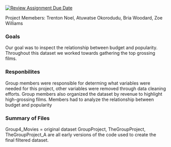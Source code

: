 [![Review Assignment Due Date](https://classroom.github.com/assets/deadline-readme-button-22041afd0340ce965d47ae6ef1cefeee28c7c493a6346c4f15d667ab976d596c.svg)](https://classroom.github.com/a/rGYtBYfw)

Project Memebers: Trenton Noel, Atuwatse Okorodudu, Bria Woodard, Zoe Williams

### Goals
Our goal was to inspect the relationship between budget and popularity. Throughout this dataset we worked towards gathering the top grossing films. 

### Responbilites
Group members were responsible for determing what variables were needed for this project, other variables were removed through data cleaning efforts. Group members also organized the dataset by revenue to highlight high-grossing films. Members had to analyze the relationship between budget and popularity 

### Summary of Files
Group4_Movies = original dataset
GroupProject, TheGroupProject, TheGroupProject_A are all early versions of the code used to create the final filtered dataset.
